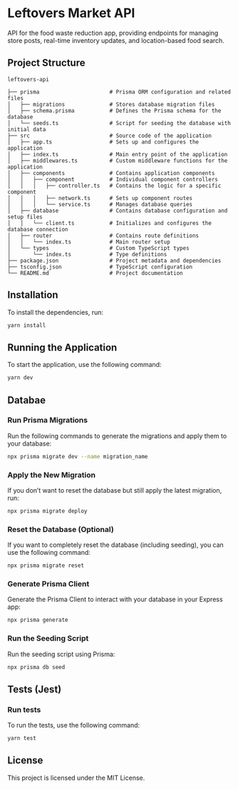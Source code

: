 # Leftovers Market API

API for the food waste reduction app, providing endpoints for managing store posts, real-time inventory updates, and location-based food search.

## Project Structure

```
leftovers-api

├── prisma                      # Prisma ORM configuration and related files
│   ├── migrations              # Stores database migration files
│   ├── schema.prisma           # Defines the Prisma schema for the database
│   └── seeds.ts                # Script for seeding the database with initial data
├── src                         # Source code of the application
│   ├── app.ts                  # Sets up and configures the application
│   ├── index.ts                # Main entry point of the application
│   ├── middlewares.ts          # Custom middleware functions for the application
│   ├── components              # Contains application components
│   │   ├── component           # Individual component controllers
│   │   │   ├── controller.ts   # Contains the logic for a specific component
│   │   │   ├── network.ts      # Sets up component routes
│   │   │   └── service.ts      # Manages database queries
│   ├── database                # Contains database configuration and setup files
│   │   └── client.ts           # Initializes and configures the database connection
│   ├── router                  # Contains route definitions
│   │   └── index.ts            # Main router setup
│   └── types                   # Custom TypeScript types
│       └── index.ts            # Type definitions
├── package.json                # Project metadata and dependencies
├── tsconfig.json               # TypeScript configuration
└── README.md                   # Project documentation
```

## Installation

To install the dependencies, run:

```sh
yarn install
```

## Running the Application

To start the application, use the following command:

```sh
yarn dev
```

## Databae

### Run Prisma Migrations

Run the following commands to generate the migrations and apply them to your database:

```sh
npx prisma migrate dev --name migration_name
```

### Apply the New Migration

If you don’t want to reset the database but still apply the latest migration, run:

```sh
npx prisma migrate deploy
```

### Reset the Database (Optional)

If you want to completely reset the database (including seeding), you can use the following command:

```sh
npx prisma migrate reset
```

### Generate Prisma Client

Generate the Prisma Client to interact with your database in your Express app:

```sh
npx prisma generate
```

### Run the Seeding Script

Run the seeding script using Prisma:

```sh
npx prisma db seed
```

## Tests (Jest)

### Run tests

To run the tests, use the following command:

```sh
yarn test
```

## License

This project is licensed under the MIT License.
